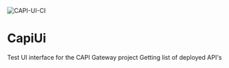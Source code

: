 ![CAPI-UI-CI](https://github.com/rodrigoserracoelho/capi-ui/workflows/CAPI-UI-CI/badge.svg)

# CapiUi

Test UI interface for the CAPI Gateway project
Getting list of deployed API's
